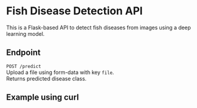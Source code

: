 # Fish Disease Detection API

This is a Flask-based API to detect fish diseases from images using a deep learning model.

## Endpoint

`POST /predict`  
Upload a file using form-data with key `file`.  
Returns predicted disease class.

## Example using curl

